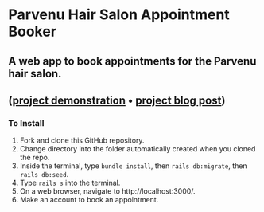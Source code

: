 # Parvenu Hair Salon Appointment Booker

## A web app to book appointments for the Parvenu hair salon.

## ([project demonstration](https://www.youtube.com/watch?v=p2O7vWri394)  •  [project blog post](https://dev.to/colerau/my-flatiron-school-rails-app-47hh))

### To Install
1. Fork and clone this GitHub repository. 
2. Change directory into the folder automatically created when you cloned the repo. 
3. Inside the terminal, type ```bundle install```, then ```rails db:migrate```, then ```rails db:seed```.
4. Type ```rails s``` into the terminal.
5. On a web browser, navigate to http://localhost:3000/. 
6. Make an account to book an appointment.
